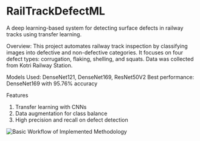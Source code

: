 # RailTrackDefectML

A deep learning-based system for detecting surface defects in railway tracks using transfer learning.

Overview: This project automates railway track inspection by classifying images into defective and non-defective categories. It focuses on four defect types: corrugation, flaking, shelling, and squats. Data was collected from Kotri Railway Station.

Models Used: DenseNet121, DenseNet169, ResNet50V2
Best performance: DenseNet169 with 95.76% accuracy

Features
  1. Transfer learning with CNNs
  2. Data augmentation for class balance
  3. High precision and recall on defect detection


![Basic Workflow of Implemented Methodology](https://github.com/user-attachments/assets/1923f625-03dc-4d40-ad6a-fcbea09bf16e)

